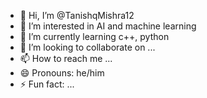 - 👋 Hi, I’m @TanishqMishra12
- 👀 I’m interested in AI and machine learning
- 🌱 I’m currently learning c++, python 
- 💞️ I’m looking to collaborate on ...
- 📫 How to reach me ...
- 😄 Pronouns: he/him
- ⚡ Fun fact: ...

<!---
TanishqMishra12/TanishqMishra12 is a ✨ special ✨ repository because its `README.md` (this file) appears on your GitHub profile.
You can click the Preview link to take a look at your changes.
--->

